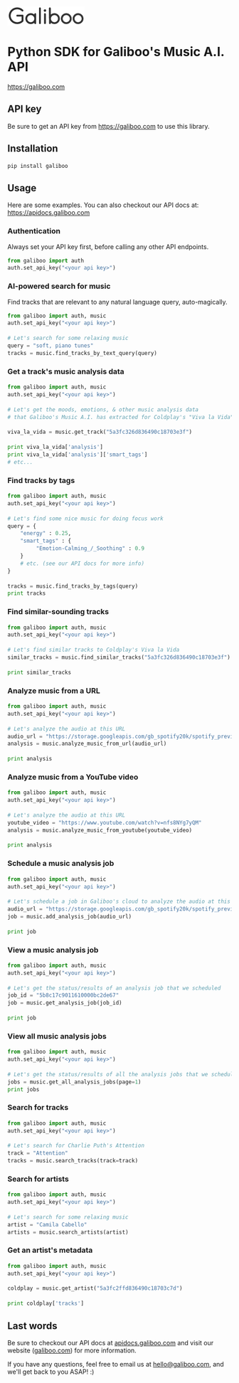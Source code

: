 ![Galiboo](./assets/logo.png)

# Python SDK for Galiboo's Music A.I. API 
https://galiboo.com

## API key
Be sure to get an API key from <a href="https://galiboo.com">https://galiboo.com</a> to use this library.

## Installation

```bash
pip install galiboo
```

## Usage
Here are some examples. 
You can also checkout our API docs at: <a href="https://apidocs.galiboo.com">https://apidocs.galiboo.com</a>

### Authentication
Always set your API key first, before calling any other API endpoints.

```python
from galiboo import auth
auth.set_api_key("<your api key>")
```


### AI-powered search for music
Find tracks that are relevant to any natural language query, auto-magically.
```python
from galiboo import auth, music
auth.set_api_key("<your api key>")

# Let's search for some relaxing music
query = "soft, piano tunes"
tracks = music.find_tracks_by_text_query(query)
```

### Get a track's music analysis data
```python
from galiboo import auth, music
auth.set_api_key("<your api key>")

# Let's get the moods, emotions, & other music analysis data
# that Galiboo's Music A.I. has extracted for Coldplay's "Viva la Vida"

viva_la_vida = music.get_track("5a3fc326d836490c18703e3f")

print viva_la_vida['analysis']
print viva_la_vida['analysis']['smart_tags']
# etc...
```

### Find tracks by tags
```python
from galiboo import auth, music
auth.set_api_key("<your api key>")

# Let's find some nice music for doing focus work
query = {
    "energy" : 0.25,
    "smart_tags" : {
         "Emotion-Calming_/_Soothing" : 0.9
    }
    # etc. (see our API docs for more info)
}

tracks = music.find_tracks_by_tags(query)
print tracks
```

### Find similar-sounding tracks
```python
from galiboo import auth, music
auth.set_api_key("<your api key>")

# Let's find similar tracks to Coldplay's Viva la Vida
similar_tracks = music.find_similar_tracks("5a3fc326d836490c18703e3f")

print similar_tracks
```

### Analyze music from a URL
```python
from galiboo import auth, music
auth.set_api_key("<your api key>")

# Let's analyze the audio at this URL
audio_url = "https://storage.googleapis.com/gb_spotify20k/spotify_preview_audios/4iLqG9SeJSnt0cSPICSjxv.mp3"
analysis = music.analyze_music_from_url(audio_url)

print analysis
```

### Analyze music from a YouTube video
```python
from galiboo import auth, music
auth.set_api_key("<your api key>")

# Let's analyze the audio at this URL
youtube_video = "https://www.youtube.com/watch?v=nfs8NYg7yQM"
analysis = music.analyze_music_from_youtube(youtube_video)

print analysis
```

### Schedule a music analysis job
```python
from galiboo import auth, music
auth.set_api_key("<your api key>")

# Let's schedule a job in Galiboo's cloud to analyze the audio at this URL
audio_url = "https://storage.googleapis.com/gb_spotify20k/spotify_preview_audios/4iLqG9SeJSnt0cSPICSjxv.mp3"
job = music.add_analysis_job(audio_url)

print job
```

### View a music analysis job
```python
from galiboo import auth, music
auth.set_api_key("<your api key>")

# Let's get the status/results of an analysis job that we scheduled
job_id = "5b8c17c9011610000bc2de67"
job = music.get_analysis_job(job_id)

print job
```

### View all music analysis jobs
```python
from galiboo import auth, music
auth.set_api_key("<your api key>")

# Let's get the status/results of all the analysis jobs that we scheduled
jobs = music.get_all_analysis_jobs(page=1)
print jobs
```

### Search for tracks
```python
from galiboo import auth, music
auth.set_api_key("<your api key>")

# Let's search for Charlie Puth's Attention
track = "Attention"
tracks = music.search_tracks(track=track)
```

### Search for artists
```python
from galiboo import auth, music
auth.set_api_key("<your api key>")

# Let's search for some relaxing music
artist = "Camila Cabello"
artists = music.search_artists(artist)
```


### Get an artist's metadata
```python
from galiboo import auth, music
auth.set_api_key("<your api key>")

coldplay = music.get_artist("5a3fc2ffd836490c18703c7d")

print coldplay['tracks']
```

## Last words
Be sure to checkout our API docs at <a href="apidocs.galiboo.com">apidocs.galiboo.com</a> and visit our website (<a href="https://galiboo.com">galiboo.com</a>) for more information.

If you have any questions, feel free to email us at <a href="mailto:hello@galiboo.com">hello@galiboo.com</a>, and we'll get back to you ASAP! :)
